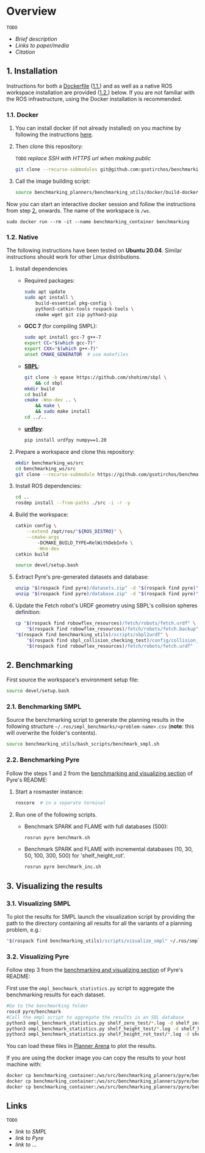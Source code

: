 # Overview

`TODO`
 - *Brief description*
 - *Links to paper/media*
 - *Citation*


## 1. Installation

Instructions for both a [Dockerfile](benchmarking_utils/docker/Dockerfile) ([1.1.](#11-docker)) and as well as a native ROS workspace installation are provided ([1.2.](#12-native)) below. If you are not familiar with the ROS infrastructure, using the Docker installation is recommended.


### 1.1. Docker

 1. You can install docker (if not already installed) on you machine by following the instructions [here](https://docs.docker.com/get-docker/).

 2. Then clone this repository:

    `TODO` *replace SSH with HTTPS url when making public*
    ``` bash
    git clone --recurse-submodules git@github.com:gsotirchos/benchmarking_planners.git
    ```

 3. Call the image building script:

    ``` bash
    source benchmarking_planners/benchmarking_utils/docker/build-docker.sh
    ```


Now you can start an interactive docker session and follow the instructions from step [2.](#2-benchmarking) onwards. The name of the workspace is `/ws`.

```
sudo docker run --rm -it --name benchmarking_container benchmarking
```

### 1.2. Native

The following instructions have been tested on **Ubuntu 20.04**. Similar instructions should work for other Linux distributions.

 1. Install dependencies

    - Required packages:

      ``` bash
      sudo apt update
      sudo apt install \
          build-essential pkg-config \
          python3-catkin-tools rospack-tools \
          cmake wget git zip python3-pip
      ```

    - **GCC 7** (for compiling SMPL):

      ``` bash
      sudo apt install gcc-7 g++-7
      export CC="$(which gcc-7)"
      export CXX="$(which g++-7)"
      unset CMAKE_GENERATOR  # use makefiles
      ```

    - **[SBPL](https://github.com/shohinm/sbpl/tree/epase)**:

      ``` bash
      git clone -b epase https://github.com/shohinm/sbpl \
          && cd sbpl
      mkdir build
      cd build
      cmake -Wno-dev .. \
          && make \
          && sudo make install
      cd ../..
      ```

    - **[urdfpy](https://github.com/mmatl/urdfpy)**:

      ``` bash
      pip install urdfpy numpy==1.20
      ```


 2. Prepare a workspace and clone this repository:
    ``` bash
    mkdir benchmarking_ws/src
    cd benchmarking_ws/src
    git clone --recurse-submodule https://github.com/gsotirchos/benchmarking_planners
    ```
 3. Install ROS dependencies:
    ``` bash
    cd ..
    rosdep install --from-paths ./src -i -r -y
    ```

 4. Build the workspace:
    ``` bash
    catkin config \
        --extend /opt/ros/"${ROS_DISTRO}" \
        --cmake-args
            -DCMAKE_BUILD_TYPE=RelWithDebInfo \
            -Wno-dev
    catkin build

    source devel/setup.bash
    ```

 5. Extract Pyre's pre-generated datasets and database:
    ``` bash
    unzip "$(rospack find pyre)/datasets.zip" -d "$(rospack find pyre)"
    unzip "$(rospack find pyre)/database.zip" -d "$(rospack find pyre)"
    ```

 6. Update the Fetch robot's URDF geometry using SBPL's collision 
    spheres definition:
    ``` bash
    cp "$(rospack find robowflex_resources)/fetch/robots/fetch.urdf" \
        "$(rospack find robowflex_resources)/fetch/robots/fetch.backup"
    "$(rospack find benchmarking_utils)/scripts/sbpl2urdf" \
        "$(rospack find sbpl_collision_checking_test)/config/collision_model_fetch.yaml" \
        "$(rospack find robowflex_resources)/fetch/robots/fetch.urdf"
    ```


## 2. Benchmarking

First source the workspace's environment setup file:

``` bash
source devel/setup.bash
```



### 2.1. Benchmarking SMPL

Source the benchmarking script to generate the planning results in the following structure `~/.ros/smpl_benchmarks/<problem-name>.csv` (**note**: this will overwrite the folder's contents).

``` bash
source benchmarking_utils/bash_scripts/benchmark_smpl.sh
```


### 2.2. Benchmarking Pyre

Follow the steps 1 and 2 from the [benchmarking and visualizing section](https://github.com/KavrakiLab/pyre/tree/master#4-benchmarking-and-visualizing-the-results) of Pyre's README:
 1. Start a rosmaster instance:

    ``` bash
    roscore  # in a separate terminal
    ```

 2. Run one of the following scripts.
    - Benchmark SPARK and FLAME with full databases (500):

      ``` bash
      rosrun pyre benchmark.sh
      ```

    - Benchmark SPARK and FLAME with incremental databases (10, 30, 50, 100, 300, 500) for 'shelf_height_rot'.

      ``` bash
      rosrun pyre benchmark_inc.sh
      ```


## 3. Visualizing the results

### 3.1. Visualizing SMPL

To plot the results for SMPL launch the visualization script by providing the path to the directory containing all results for all the variants of a planning problem, e.g.:

``` bash
"$(rospack find benchmarking_utils)/scripts/visualize_smpl" ~/.ros/smpl_benchmarks/shelf_zero_test
```


### 3.2. Visualizing Pyre

Follow step 3 from the [benchmarking and visualizing section](https://github.com/KavrakiLab/pyre/tree/master#4-benchmarking-and-visualizing-the-results) of Pyre's README:

First use the `ompl_benchmark_statistics.py` script to aggregate the benchmarking results for each dataset.

``` bash
#Go to the benchmarking folder
roscd pyre/benchmark
#Call the ompl script to aggregate the results in an SQL database
python3 ompl_benchmark_statistics.py shelf_zero_test/*.log -d shelf_zero_test_results.db
python3 ompl_benchmark_statistics.py shelf_height_test/*.log -d shelf_height_test_results.db
python3 ompl_benchmark_statistics.py shelf_height_rot_test/*.log -d shelf_height_rot_test_results.db
```

You can load these files in [Planner Arena](http://plannerarena.org/) to plot the results.

If you are using the docker image you can copy the results to your host machine with:

``` bash
docker cp benchmarking_container:/ws/src/benchmarking_planners/pyre/benchmark/shelf_zero_test_results.db ./
docker cp benchmarking_container:/ws/src/benchmarking_planners/pyre/benchmark/shelf_height_test_results.db ./
docker cp benchmarking_container:/ws/src/benchmarking_planners/pyre/benchmark/shelf_height_rot_test_results.db ./
```


## Links

`TODO`
 - *link to SMPL*
 - *link to Pyre*
 - *link to …*
